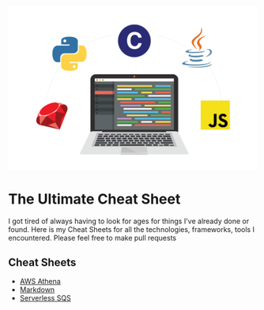![](images/presentation.png)

# The Ultimate Cheat Sheet

I got tired of always having to look for ages for things I've already done or found.
Here is my Cheat Sheets for all the technologies, frameworks, tools I encountered. Please feel free to make pull requests


## Cheat Sheets

- [AWS Athena](aws/athena/README.md)
- [Markdown](markdown/README.md)
- [Serverless SQS](aws/serverless/examples/aws-sqs-send-messages/README.md)

